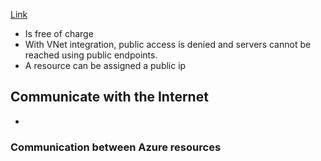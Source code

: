 [Link](https://learn.microsoft.com/en-us/azure/virtual-network/virtual-networks-overview)

- Is free of charge
- With VNet integration, public access is denied and servers cannot be reached using public endpoints.
- A resource can be assigned a public ip

## Communicate with the Internet
- 
### Communication between Azure resources

